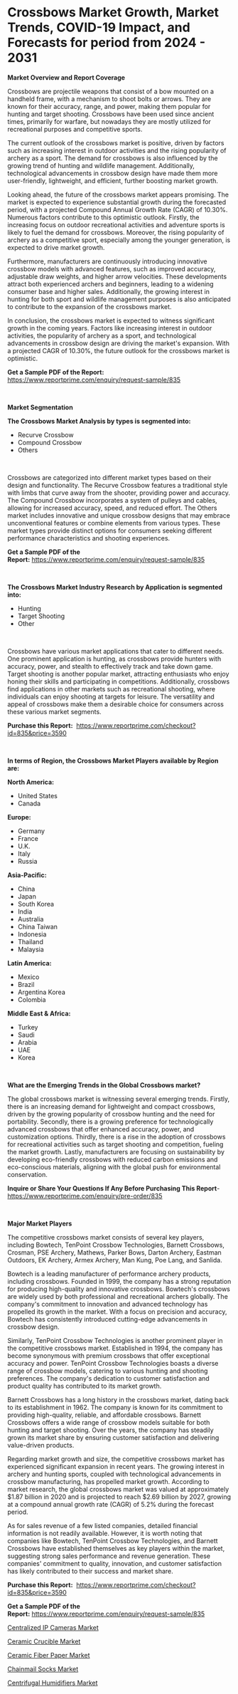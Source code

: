 <p><h1>Crossbows Market Growth, Market Trends, COVID-19 Impact, and Forecasts for period from 2024 - 2031</h1></p><p><strong>Market Overview and Report Coverage</strong></p>
<p><p>Crossbows are projectile weapons that consist of a bow mounted on a handheld frame, with a mechanism to shoot bolts or arrows. They are known for their accuracy, range, and power, making them popular for hunting and target shooting. Crossbows have been used since ancient times, primarily for warfare, but nowadays they are mostly utilized for recreational purposes and competitive sports.</p><p>The current outlook of the crossbows market is positive, driven by factors such as increasing interest in outdoor activities and the rising popularity of archery as a sport. The demand for crossbows is also influenced by the growing trend of hunting and wildlife management. Additionally, technological advancements in crossbow design have made them more user-friendly, lightweight, and efficient, further boosting market growth.</p><p>Looking ahead, the future of the crossbows market appears promising. The market is expected to experience substantial growth during the forecasted period, with a projected Compound Annual Growth Rate (CAGR) of 10.30%. Numerous factors contribute to this optimistic outlook. Firstly, the increasing focus on outdoor recreational activities and adventure sports is likely to fuel the demand for crossbows. Moreover, the rising popularity of archery as a competitive sport, especially among the younger generation, is expected to drive market growth.</p><p>Furthermore, manufacturers are continuously introducing innovative crossbow models with advanced features, such as improved accuracy, adjustable draw weights, and higher arrow velocities. These developments attract both experienced archers and beginners, leading to a widening consumer base and higher sales. Additionally, the growing interest in hunting for both sport and wildlife management purposes is also anticipated to contribute to the expansion of the crossbows market.</p><p>In conclusion, the crossbows market is expected to witness significant growth in the coming years. Factors like increasing interest in outdoor activities, the popularity of archery as a sport, and technological advancements in crossbow design are driving the market's expansion. With a projected CAGR of 10.30%, the future outlook for the crossbows market is optimistic.</p></p>
<p><strong>Get a Sample PDF of the Report:</strong> <a href="https://www.reportprime.com/enquiry/request-sample/835">https://www.reportprime.com/enquiry/request-sample/835</a></p>
<p>&nbsp;</p>
<p><strong>Market Segmentation</strong></p>
<p><strong>The Crossbows Market Analysis by types is segmented into:</strong></p>
<p><ul><li>Recurve Crossbow</li><li>Compound Crossbow</li><li>Others</li></ul></p>
<p>&nbsp;</p>
<p><p>Crossbows are categorized into different market types based on their design and functionality. The Recurve Crossbow features a traditional style with limbs that curve away from the shooter, providing power and accuracy. The Compound Crossbow incorporates a system of pulleys and cables, allowing for increased accuracy, speed, and reduced effort. The Others market includes innovative and unique crossbow designs that may embrace unconventional features or combine elements from various types. These market types provide distinct options for consumers seeking different performance characteristics and shooting experiences.</p></p>
<p><strong>Get a Sample PDF of the Report:</strong>&nbsp;<a href="https://www.reportprime.com/enquiry/request-sample/835">https://www.reportprime.com/enquiry/request-sample/835</a></p>
<p>&nbsp;</p>
<p><strong>The Crossbows Market Industry Research by Application is segmented into:</strong></p>
<p><ul><li>Hunting</li><li>Target Shooting</li><li>Other</li></ul></p>
<p>&nbsp;</p>
<p><p>Crossbows have various market applications that cater to different needs. One prominent application is hunting, as crossbows provide hunters with accuracy, power, and stealth to effectively track and take down game. Target shooting is another popular market, attracting enthusiasts who enjoy honing their skills and participating in competitions. Additionally, crossbows find applications in other markets such as recreational shooting, where individuals can enjoy shooting at targets for leisure. The versatility and appeal of crossbows make them a desirable choice for consumers across these various market segments.</p></p>
<p><strong>Purchase this Report:</strong>&nbsp; <a href="https://www.reportprime.com/checkout?id=835&price=3590">https://www.reportprime.com/checkout?id=835&price=3590</a></p>
<p>&nbsp;</p>
<p><strong>In terms of Region, the Crossbows Market Players available by Region are:</strong></p>
<p>
    <p> <strong> North America: </strong>
        <ul>
            <li>United States</li>
            <li>Canada</li>
        </ul>
        </p> 
    <p> <strong> Europe: </strong>
        <ul>
            <li>Germany</li>
            <li>France</li>
            <li>U.K.</li>
            <li>Italy</li>
            <li>Russia</li>
        </ul>
        </p> 
    <p> <strong> Asia-Pacific: </strong>
        <ul>
            <li>China</li>
            <li>Japan</li>
            <li>South Korea</li>
            <li>India</li>
            <li>Australia</li>
            <li>China Taiwan</li>
            <li>Indonesia</li>
            <li>Thailand</li>
            <li>Malaysia</li>
        </ul>
        </p> 
    <p> <strong> Latin America: </strong>
        <ul>
            <li>Mexico</li>
            <li>Brazil</li>
            <li>Argentina Korea</li>
            <li>Colombia</li>
        </ul>
        </p> 
    <p> <strong> Middle East & Africa: </strong>
        <ul>
            <li>Turkey</li>
            <li>Saudi</li>
            <li>Arabia</li>
            <li>UAE</li>
            <li>Korea</li>
        </ul>
    </p>
    </p>
<p>&nbsp;</p>
<p><strong>What are the Emerging Trends in the Global Crossbows market?</strong></p>
<p><p>The global crossbows market is witnessing several emerging trends. Firstly, there is an increasing demand for lightweight and compact crossbows, driven by the growing popularity of crossbow hunting and the need for portability. Secondly, there is a growing preference for technologically advanced crossbows that offer enhanced accuracy, power, and customization options. Thirdly, there is a rise in the adoption of crossbows for recreational activities such as target shooting and competition, fueling the market growth. Lastly, manufacturers are focusing on sustainability by developing eco-friendly crossbows with reduced carbon emissions and eco-conscious materials, aligning with the global push for environmental conservation.</p></p>
<p><strong>Inquire or Share Your Questions If Any Before Purchasing This Report</strong>- <a href="https://www.reportprime.com/enquiry/pre-order/835">https://www.reportprime.com/enquiry/pre-order/835</a></p>
<p>&nbsp;</p>
<p><strong>Major Market Players</strong></p>
<p><p>The competitive crossbows market consists of several key players, including Bowtech, TenPoint Crossbow Technologies, Barnett Crossbows, Crosman, PSE Archery, Mathews, Parker Bows, Darton Archery, Eastman Outdoors, EK Archery, Armex Archery, Man Kung, Poe Lang, and Sanlida. </p><p>Bowtech is a leading manufacturer of performance archery products, including crossbows. Founded in 1999, the company has a strong reputation for producing high-quality and innovative crossbows. Bowtech's crossbows are widely used by both professional and recreational archers globally. The company's commitment to innovation and advanced technology has propelled its growth in the market. With a focus on precision and accuracy, Bowtech has consistently introduced cutting-edge advancements in crossbow design.</p><p>Similarly, TenPoint Crossbow Technologies is another prominent player in the competitive crossbows market. Established in 1994, the company has become synonymous with premium crossbows that offer exceptional accuracy and power. TenPoint Crossbow Technologies boasts a diverse range of crossbow models, catering to various hunting and shooting preferences. The company's dedication to customer satisfaction and product quality has contributed to its market growth.</p><p>Barnett Crossbows has a long history in the crossbows market, dating back to its establishment in 1962. The company is known for its commitment to providing high-quality, reliable, and affordable crossbows. Barnett Crossbows offers a wide range of crossbow models suitable for both hunting and target shooting. Over the years, the company has steadily grown its market share by ensuring customer satisfaction and delivering value-driven products.</p><p>Regarding market growth and size, the competitive crossbows market has experienced significant expansion in recent years. The growing interest in archery and hunting sports, coupled with technological advancements in crossbow manufacturing, has propelled market growth. According to market research, the global crossbows market was valued at approximately $1.87 billion in 2020 and is projected to reach $2.69 billion by 2027, growing at a compound annual growth rate (CAGR) of 5.2% during the forecast period.</p><p>As for sales revenue of a few listed companies, detailed financial information is not readily available. However, it is worth noting that companies like Bowtech, TenPoint Crossbow Technologies, and Barnett Crossbows have established themselves as key players within the market, suggesting strong sales performance and revenue generation. These companies' commitment to quality, innovation, and customer satisfaction has likely contributed to their success and market share.</p></p>
<p><strong>Purchase this Report:</strong>&nbsp;&nbsp;<a href="https://www.reportprime.com/checkout?id=835&price=3590">https://www.reportprime.com/checkout?id=835&price=3590</a></p>
<p></p>
<p><strong>Get a Sample PDF of the Report:</strong>&nbsp;<a href="https://www.reportprime.com/enquiry/request-sample/835">https://www.reportprime.com/enquiry/request-sample/835</a></p>
<p><p><a href="https://github.com/jonneygiverf/Market-Research-Report-List-2/blob/main/centralized-ip-cameras-market.md">Centralized IP Cameras Market</a></p><p><a href="https://github.com/amae102299/Market-Research-Report-List-2/blob/main/ceramic-crucible-market.md">Ceramic Crucible Market</a></p><p><a href="https://github.com/sndrkn/Market-Research-Report-List-2/blob/main/ceramic-fiber-paper-market.md">Ceramic Fiber Paper Market</a></p><p><a href="https://github.com/melchekhinf/Market-Research-Report-List-2/blob/main/chainmail-socks-market.md">Chainmail Socks Market</a></p><p><a href="https://github.com/prosalinda88/Market-Research-Report-List-2/blob/main/centrifugal-humidifiers-market.md">Centrifugal Humidifiers Market</a></p></p>